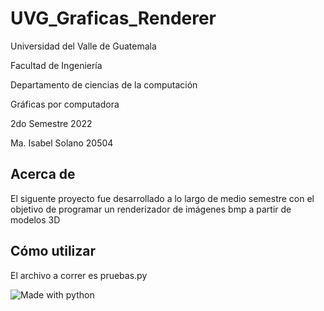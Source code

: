 # UVG_Graficas_Renderer

Universidad del Valle de Guatemala

Facultad de Ingeniería

Departamento de ciencias de la 
computación

Gráficas por computadora 

2do Semestre 2022

Ma. Isabel Solano 20504

## Acerca de
El siguente proyecto fue desarrollado a lo largo de medio semestre con el objetivo de programar un renderizador de imágenes bmp a partir de modelos 3D

## Cómo utilizar
El archivo a correr es pruebas.py

![Made with python](https://camo.githubusercontent.com/38f5db5524ba43e7262dfbca1f7d3631ba127fb1596785dfd707d5fc671821c9/687474703a2f2f466f7254686542616467652e636f6d2f696d616765732f6261646765732f6d6164652d776974682d707974686f6e2e737667)